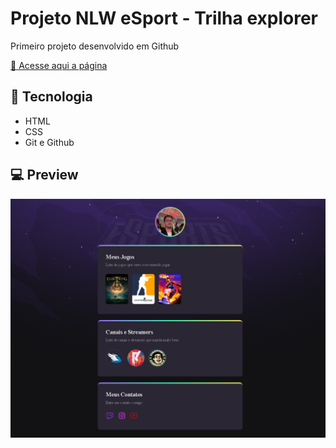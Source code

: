 # Projeto NLW eSport - Trilha explorer

Primeiro projeto desenvolvido em Github 

[:link: Acesse aqui a página](https://mateussilva93.github.io/01.-NFL--9-eSports---Explorer/) 

## :wrench: Tecnologia
- HTML
- CSS
- Git e Github

## :computer: Preview

![preview](./github/preview.png)